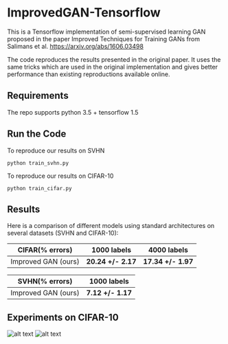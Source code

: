 # ImprovedGAN-Tensorflow

This is a Tensorflow implementation of semi-supervised learning GAN proposed in the paper Improved Techniques
for Training GANs from Salimans et al. https://arxiv.org/abs/1606.03498

The code reproduces the results presented in the original paper. It uses the same tricks which are used in the original implementation and gives better performance than existing reproductions available online.

## Requirements

The repo supports python 3.5 + tensorflow 1.5

## Run the Code

To reproduce our results on SVHN
```
python train_svhn.py
```

To reproduce our results on CIFAR-10
```
python train_cifar.py
```

## Results

Here is a comparison of different models using standard architectures on several datasets (SVHN and CIFAR-10):

CIFAR(% errors) | 1000 labels | 4000 labels
-- | -- | --
Improved GAN (ours) | **20.24 +/- 2.17** |**17.34 +/- 1.97**

SVHN(% errors) | 1000 labels 
-- | -- 
Improved GAN (ours) | **7.12 +/- 1.17** 

## Experiments on CIFAR-10

![alt text](https://github.com/bruno-31/ImprovedGAN-Tensorflow/blob/master/figure/test_accuracy_cifar.png)
![alt text](https://github.com/bruno-31/ImprovedGAN-Tensorflow/blob/master/figure/loss_cifar.png)
